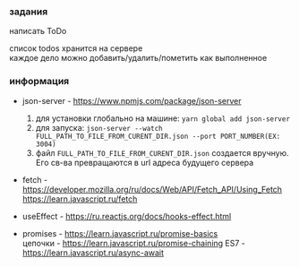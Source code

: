 ### задания

написать ToDo

список todos хранится на сервере  
каждое дело можно добавить/удалить/пометить как выполненное

### информация

- json-server - https://www.npmjs.com/package/json-server

  1. для установки глобально на машине: `yarn global add json-server`
  2. для запуска: `json-server --watch FULL_PATH_TO_FILE_FROM_CURENT_DIR.json --port PORT_NUMBER(EX: 3004)`
  3. файл `FULL_PATH_TO_FILE_FROM_CURENT_DIR.json` создается вручную. Его св-ва превращаются в url адреса будущего сервера

- fetch - https://developer.mozilla.org/ru/docs/Web/API/Fetch_API/Using_Fetch
  https://learn.javascript.ru/fetch

- useEffect - https://ru.reactjs.org/docs/hooks-effect.html

- promises - https://learn.javascript.ru/promise-basics  
  цепочки - https://learn.javascript.ru/promise-chaining
  ES7 - https://learn.javascript.ru/async-await
